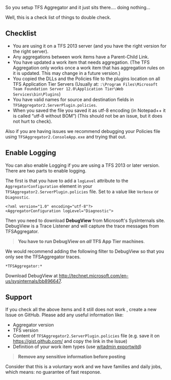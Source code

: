 So you setup TFS Aggregator and it just sits there.... doing nothing...

Well, this is a check list of things to double check.


## Checklist

 -  You are using it on a TFS 2013 server (and you have the right version for the right server).
 -  Any aggregations between work items have a Parent-Child Link.
 -  You have updated a work item that needs aggregation. (The TFS Aggregation only works once a work item that has aggregation rules on it is updated. This may change in a future version.)
 -  You copied the DLLs and the Policies file to the plugins location on all TFS Application Tier Servers (Usually at: <Drive>`:\Program Files\Microsoft Team Foundation Server 12.0\Application Tier\Web Services\bin\Plugins`)
 -  You have valid names for source and destination fields in `TFSAggregator2.ServerPlugin.policies`.
 -  When you saved the file you saved it as utf-8 encoding (in Notepad++ it is called “utf-8 without BOM”) (This should not be an issue, but it does not hurt to check).


Also if you are having issues we recommend debugging your Policies file using `TFSAggregator2.ConsoleApp.exe` and trying that out.


## Enable Logging

You can also enable Logging if you are using a TFS 2013 or later version. There are two parts to enable logging.

The first is that you have to add a `logLevel` attribute to the `AggregatorConfiguration` element in your `TFSAggregator2.ServerPlugin.policies` file.
Set to a value like `Verbose` or `Diagnostic`.

```
<?xml version="1.0" encoding="utf-8"?>
<AggregatorConfiguration logLevel="Diagnostic">
```

Then you need to download **DebugView** from Microsoft's SysInternals site.
DebugView is a Trace Listener and will capture the trace messages from TFSAggregator.
> **You have to run DebugView on _all_ TFS App Tier machines**.

We would recommend adding the following filter to DebugView so that you only see the TFSAggregator traces.

```
*TFSAggregator:*
```

Download DebugView at <http://technet.microsoft.com/en-us/sysinternals/bb896647>.


## Support

If you check all the above items and it still does not work , create a new Issue on GitHub. Please add any useful information like:

 * Aggregator version
 * TFS version
 * Content of `TFSAggregator2.ServerPlugin.policies` file (e.g. save it on https://gist.github.com/ and copy the link in the Issue)
 * Definition of your work item types (use [witadmin exportwitd](https://msdn.microsoft.com/en-us/library/dd312129.aspx))

> **Remove any sensitive information before posting**
  
Consider that this is a voluntary work and we have families and daily jobs, which means: no guarantee of fast response.